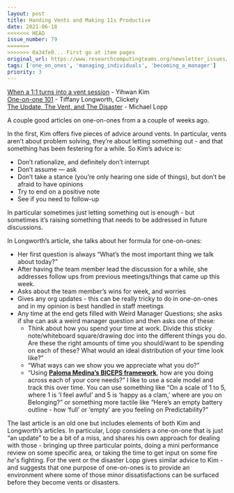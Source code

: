 ```yaml
---
layout: post
title: Handing Vents and Making 11s Productive
date: 2021-06-18
<<<<<<< HEAD
issue_number: 79
=======
>>>>>>> 0a34fe0... First go at item pages
original_url: https://www.researchcomputingteams.org/newsletter_issues/0079
tags: ['one_on_ones', 'managing_individuals', 'becoming_a_manager']
priority: 3
---
```


<!-- markdownlint-disable MD033 -->
<!-- markdownlint-disable MD041 -->
<!-- markdownlint-disable MD049 -->

[When a 1:1 turns into a vent session](https://nomadfornow.com/blog/when-1:1-turns-into-vent-session/) - Yihwan Kim<br/>
[One-on-one 101](https://clickety.app/blog/one-on-one_101/) - Tiffany Longworth, Clickety<br/>
[The Update, The Vent, and The Disaster](https://randsinrepose.com/archives/the-update-the-vent-and-the-disaster/) - Michael Lopp

A couple good articles on one-on-ones from a a couple of weeks ago.

In the first, Kim offers five pieces of advice around vents.  In particular, vents aren’t about problem solving, they’re about letting something out - and that something has been festering for a while.  So Kim’s advice is:

- Don’t rationalize, and definitely don’t interrupt
- Don’t assume — ask
- Don’t take a stance (you’re only hearing one side of things), but don’t be afraid to have opinions
- Try to end on a positive note
- See if you need to follow-up

In particular sometimes just letting something out is enough - but sometimes it’s raising something that needs to be addressed in future discussions.

In Longworth’s article, she talks about her formula for one-on-ones:

- Her first question is always “What’s the most important thing we talk about today?”
- After having the team member lead the discussion for a while, she addresses follow ups from previous meetings/things that came up this week.
- Asks about the team member’s wins for week, and worries
- Gives any org updates - this can be really tricky to do in one-on-ones and in my opinion is best handled in staff meetings
- Any time at the end gets filled with Weird Manager Questions; she asks if she can ask a weird manager question and then asks one of these:
    - Think about how you spend your time at work. Divide this sticky note/whiteboard square/drawing doc into the different things you do. Are these the right amounts of time you should/want to be spending on each of these? What would an ideal distribution of your time look like?”
    - “What ways can we show you we appreciate what you do?”
    - “Using [**Paloma Medina’s BICEPS framework**](https://www.palomamedina.com/biceps), how are you doing across each of your core needs?” I like to use a scale model and track this over time. You can use something like “On a scale of 1 to 5, where 1 is ‘I feel awful’ and 5 is ‘happy as a clam,’ where are you on Belonging?” or something more tactile like “Here’s an empty battery outline - how ‘full’ or ‘empty’ are you feeling on Predictability?”


The last article is an old one but includes elements of both Kim and Longworth’s articles.  In particular, Lopp considers a one-on-one that is just “an update” to be a bit of a miss, and shares his own approach for dealing with those - bringing up three particular points, doing a mini performance review on some specific area, or taking the time to get input on some fire *he*'s fighting.    For the vent or the disaster Lopp gives similar advice to Kim - and suggests that one purpose of one-on-ones is to provide an environment where some of those minor dissatisfactions can be surfaced before they become vents or disasters.
